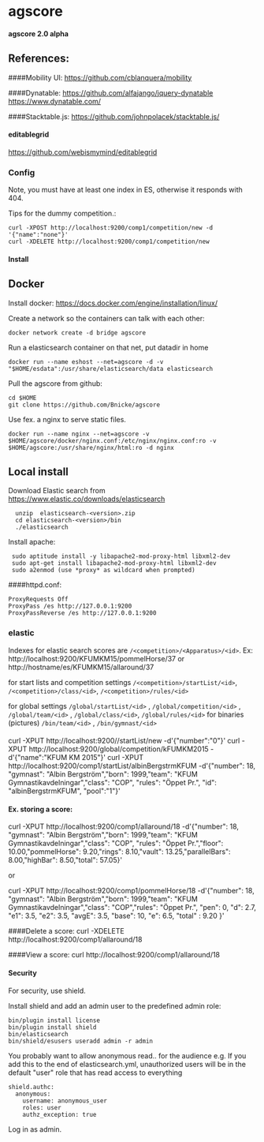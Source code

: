 # agscore
#### agscore 2.0 alpha
## References:

####Mobility UI:
https://github.com/cblanquera/mobility

####Dynatable:
https://github.com/alfajango/jquery-dynatable
https://www.dynatable.com/

####Stacktable.js:
https://github.com/johnpolacek/stacktable.js/

#### editablegrid
https://github.com/webismymind/editablegrid

### Config
Note, you must have at least one index in ES, otherwise it responds with 404.

Tips for the dummy competition.:
```
curl -XPOST http://localhost:9200/comp1/competition/new -d '{"name":"none"}'
curl -XDELETE http://localhost:9200/comp1/competition/new 
```
#### Install 
## Docker
Install docker: https://docs.docker.com/engine/installation/linux/

Create a network so the containers can talk with each other:
```
docker network create -d bridge agscore
```
Run a elasticsearch container on that net, put datadir in home	
```
docker run --name eshost --net=agscore -d -v "$HOME/esdata":/usr/share/elasticsearch/data elasticsearch
```
Pull the agscore from github:
```
cd $HOME
git clone https://github.com/Bnicke/agscore
```
Use fex. a nginx to serve static files.
```
docker run --name nginx --net=agscore -v $HOME/agscore/docker/nginx.conf:/etc/nginx/nginx.conf:ro -v $HOME/agscore:/usr/share/nginx/html:ro -d nginx
```

## Local install
Download Elastic search from https://www.elastic.co/downloads/elasticsearch
```
  unzip  elasticsearch-<version>.zip 
  cd elasticsearch-<version>/bin
  ./elasticsearch
```
Install apache:
```
 sudo aptitude install -y libapache2-mod-proxy-html libxml2-dev
 sudo apt-get install libapache2-mod-proxy-html libxml2-dev
 sudo a2enmod (use *proxy* as wildcard when prompted)
```
####httpd.conf:
```
ProxyRequests Off
ProxyPass /es http://127.0.0.1:9200
ProxyPassReverse /es http://127.0.0.1:9200
```

### elastic
Indexes for elastic search scores are `/<competition>/<Apparatus>/<id>`. Ex: http://localhost:9200/KFUMKM15/pommelHorse/37 or http://hostname/es/KFUMKM15/allaround/37 

for start lists and competition settings `/<competition>/startList/<id>`, `/<competition>/class/<id>`, `/<competition>/rules/<id>`

for global settings `/global/startList/<id>` , `/global/competition/<id>` , `/global/team/<id>` , `/global/class/<id>`, `/global/rules/<id>`
for binaries (pictures)  `/bin/team/<id>` , `/bin/gymnast/<id>` 

####
curl -XPUT http://localhost:9200/<competition>/startList/new -d'{"number":"0"}'
curl -XPUT http://localhost:9200/global/competition/kFUMKM2015 -d'{"name":"KFUM KM 2015"}'
curl -XPUT http://localhost:9200/comp1/startList/albinBergstrmKFUM -d'{"number": 18, "gymnast": "Albin Bergström","born": 1999,"team": "KFUM Gymnastikavdelningar","class": "COP", "rules": "Öppet Pr.", "id": "albinBergstrmKFUM", "pool":"1"}'

#### Ex. storing a score:
curl -XPUT http://localhost:9200/comp1/allaround/18 -d'{"number": 18, "gymnast": "Albin Bergström","born": 1999,"team": "KFUM Gymnastikavdelningar","class": "COP", "rules": "Öppet Pr.","floor": 10.00,"pommelHorse": 9.20,"rings": 8.10,"vault": 13.25,"parallelBars": 8.00,"highBar": 8.50,"total": 57.05}'

or

curl -XPUT http://localhost:9200/comp1/pommelHorse/18 -d'{"number": 18, "gymnast": "Albin Bergström","born": 1999,"team": "KFUM Gymnastikavdelningar","class": "COP","rules": "Öppet Pr.", "pen": 0, "d": 2.7, "e1": 3.5, "e2": 3.5, "avgE": 3.5, "base": 10, "e": 6.5, "total" : 9.20 }'

####Delete a score:
curl -XDELETE http://localhost:9200/comp1/allaround/18

####View a score:
curl http://localhost:9200/comp1/allaround/18


#### Security
For security, use shield.

Install shield and add an admin user to the predefined admin role:
```
bin/plugin install license
bin/plugin install shield
bin/elasticsearch
bin/shield/esusers useradd admin -r admin
```

You probably want to allow anonymous read.. for the audience e.g.
If you add this to the end of elasticsearch.yml, unauthorized users will be in the default "user" role that has read access to everything
```
shield.authc:
  anonymous:
    username: anonymous_user
    roles: user
    authz_exception: true
```

Log in as admin.
